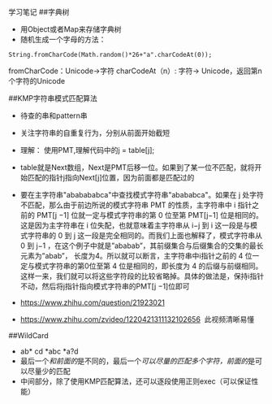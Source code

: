 学习笔记
##字典树
- 用Object或者Map来存储字典树
- 随机生成一个字母的方法：

`String.fromCharCode(Math.random()*26+"a".charCodeAt(0));`

fromCharCode：Unicode->字符
charCodeAt（n）: 字符-> Unicode，返回第n个字符的Unicode

##KMP字符串模式匹配算法
- 待查的串和pattern串
- 关注字符串的自重复行为，分别从前面开始截短
- 理解： 使用PMT,理解代码中的j = table[j];

- table就是Next数组，Next是PMT后移一位。如果到了某一位不匹配，就将开始匹配的指针j指向Next[j]位置，因为前面都是匹配过的

- 要在主字符串"ababababca"中查找模式字符串"abababca"。如果在 j 处字符不匹配，那么由于前边所说的模式字符串 PMT 的性质，主字符串中 i 指针之前的 PMT[j −1] 位就一定与模式字符串的第 0 位至第 PMT[j−1] 位是相同的。这是因为主字符串在 i 位失配，也就意味着主字符串从 i−j 到 i 这一段是与模式字符串的 0 到 j 这一段是完全相同的。而我们上面也解释了，模式字符串从 0 到 j−1 ，在这个例子中就是”ababab”，其前缀集合与后缀集合的交集的最长元素为”abab”， 长度为4。所以就可以断言，主字符串中i指针之前的 4 位一定与模式字符串的第0位至第 4 位是相同的，即长度为 4 的后缀与前缀相同。这样一来，我们就可以将这些字符段的比较省略掉。具体的做法是，保持i指针不动，然后将j指针指向模式字符串的PMT[j −1]位即可
- https://www.zhihu.com/question/21923021
- https://www.zhihu.com/zvideo/1220421311132102656  此视频清晰易懂

##WildCard
- ab* cd *abc *a?d
- 最后一个*和前面的*是不同的，最后一个*可以尽量的匹配多个字符，前面的*是可以尽量少的匹配
- 中间部分，除了使用KMP匹配算法，还可以逐段使用正则exec（可以保证性能）


